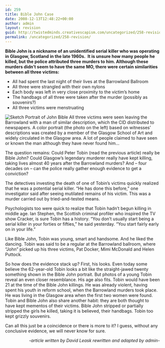 ```yaml
---
id: 259
title: Bible John Case
date: 2008-12-13T12:48:22+00:00
author: admin
layout: revision
guid: http://twistedminds.creativescapism.com/uncategorized/258-revision/
permalink: /uncategorized/258-revision/
---
```

<p class="dropcap-first">
  <strong>Bible John is a nickname of an unidentified serial killer who was operating in Glasgow, Scotland in the late 1960s.  It is unsure how many people he killed, but the police attributed three murders to him. Although these murders didn&#8217;t seem to have the same MO, there were certain similarities between all three victims:</strong>
</p>

  * All had spent the last night of their lives at the Barrowland Ballroom
  * All three were strangled with their own nylons
  * Each body was left in very close proximity to the victim&#8217;s home
  * The handbags of all three were taken after the murder (possibly as souvenirs?)
  * All three victims were menstruating

<img class="left" title="John Bible" src="/img/post/Police-Sketch-John-Bible.jpg" alt="Sketch Portrait of John Bible" /> All three victims were seen leaving the Barrowland with a man of similar description, which the CID distributed to newspapers. A color portrait (the photo on the left) based on witnesses&#8217; descriptions was created by a member of the Glasgow School of Art and widely circulated in the Glasgow area. A lot of people claimed to have seen or known the man although they have never found him&#8230;

The question remains: Could Peter Tobin (read the previous article) really be Bible John? Could Glasgow&#8217;s legendary murderer really have kept killing, taking lives almost 40 years after the Barrowland murders? And – four decades on – can the police really gather enough evidence to get a conviction?

The detectives investing the death of one of Tobin&#8217;s victims quickly realized that he was a potential serial killer. &#8220;He has done this before,&#8221; one investigator said after seeing mutilated remains of his victim. This was a murder carried out by tried-and-tested means.

Psychologists too were quick to realize that Tobin hadn&#8217;t begun killing in middle age. Ian Stephen, the Scottish criminal profiler who inspired the TV show Cracker, is sure Tobin has a history. &#8220;You don&#8217;t usually start being a serial killer in your forties or fifties,&#8221; he said yesterday. &#8220;You start fairly early on in your life.&#8221;

Like Bible John, Tobin was young, smart and handsome. And he liked the dancing. Tobin was said to be a regular at the Barrowland ballroom, where &#8220;John&#8221; picked up his three victims, Pat Docker, Mimi McDonald and Helen Puttock.

So how does the evidence stack up? First, his looks. Even today some believe the 62-year-old Tobin looks a bit like the straight-jawed twenty something shown in the Bible John portrait. But photos of a young Tobin reveal an even closer resemblance. His age also fits. Tobin would have been 21 at the time of the Bible John killings. He was already violent, having spent his youth in reform school, when the Barrowland murders took place. He was living in the Glasgow area when the first two women were found. Tobin and Bible John also share another habit: they are both thought to have kept mementos of their victims. Bible John stripped or partially stripped the girls he killed, taking it is believed, their handbags. Tobin too kept grizzly souvenirs.

Can all this just be a coincidence or there is more to it? I guess, without any conclusive evidence, we will never know for sure.

<p style="text-align: right;">
  <em>-article written by David Leask rewritten and adapted by admin-</em>
</p>